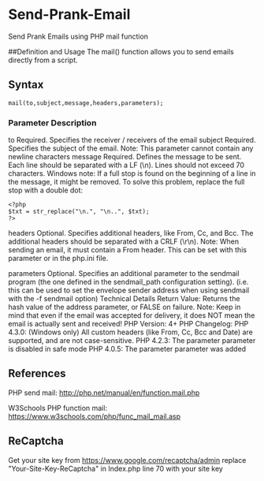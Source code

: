# Send-Prank-Email
Send Prank Emails using PHP mail function 

##Definition and Usage
The mail() function allows you to send emails directly from a script.

## Syntax
```
mail(to,subject,message,headers,parameters);
```
### Parameter	Description
to	Required. Specifies the receiver / receivers of the email
subject	Required. Specifies the subject of the email. Note: This parameter cannot contain any newline characters
message	Required. Defines the message to be sent. Each line should be separated with a LF (\n). Lines should not exceed 70 characters.
Windows note: If a full stop is found on the beginning of a line in the message, it might be removed. To solve this problem, replace the full stop with a double dot:
```
<?php
$txt = str_replace("\n.", "\n..", $txt);
?>
```
headers	Optional. Specifies additional headers, like From, Cc, and Bcc. The additional headers should be separated with a CRLF (\r\n).
Note: When sending an email, it must contain a From header. This can be set with this parameter or in the php.ini file.

parameters	Optional. Specifies an additional parameter to the sendmail program (the one defined in the sendmail_path configuration setting). (i.e. this can be used to set the envelope sender address when using sendmail with the -f sendmail option)
Technical Details
Return Value:	Returns the hash value of the address parameter, or FALSE on failure. Note: Keep in mind that even if the email was accepted for delivery, it does NOT mean the email is actually sent and received!
PHP Version:	4+
PHP Changelog:	PHP 4.3.0: (Windows only) All custom headers (like From, Cc, Bcc and Date) are supported, and are not case-sensitive.
PHP 4.2.3: The parameter parameter is disabled in safe mode
PHP 4.0.5: The parameter parameter was added

## References 
PHP send mail: http://php.net/manual/en/function.mail.php

W3Schools PHP function mail: https://www.w3schools.com/php/func_mail_mail.asp


## ReCaptcha
Get your site key from https://www.google.com/recaptcha/admin
replace "Your-Site-Key-ReCaptcha" in Index.php line 70 with your site key
